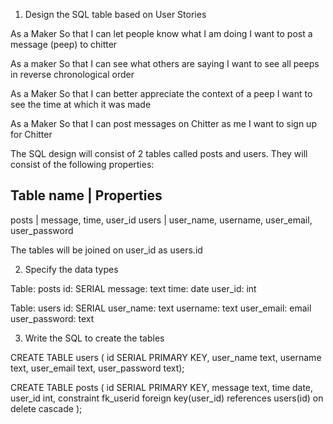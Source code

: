 1. Design the SQL table based on User Stories

As a Maker
So that I can let people know what I am doing
I want to post a message (peep) to chitter

As a maker
So that I can see what others are saying
I want to see all peeps in reverse chronological order

As a Maker
So that I can better appreciate the context of a peep
I want to see the time at which it was made

As a Maker
So that I can post messages on Chitter as me
I want to sign up for Chitter

The SQL design will consist of 2 tables called posts and users. They will consist of the following properties:

Table name | Properties
------------------------
posts      | message, time, user_id
users      | user_name, username, user_email, user_password

The tables will be joined on user_id as users.id

2. Specify the data types

Table: posts
id: SERIAL
message: text
time: date
user_id: int

Table: users
id: SERIAL
user_name: text
username: text
user_email: email
user_password: text

3. Write the SQL to create the tables

CREATE TABLE users (
id SERIAL PRIMARY KEY,
user_name text,
username text,
user_email text,
user_password text);

CREATE TABLE posts (
id SERIAL PRIMARY KEY,
message text,
time date,
user_id int,
constraint fk_userid foreign key(user_id)
references users(id)
on delete cascade
);

